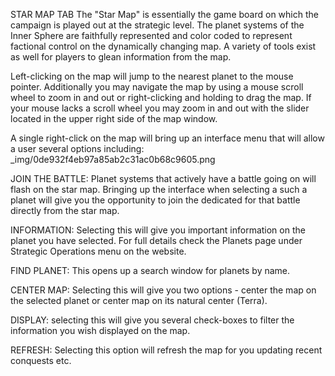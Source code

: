 STAR MAP TAB
The "Star Map" is essentially the game board on which the campaign is played out at the strategic level. The planet systems of the Inner Sphere are faithfully represented and color coded to represent factional control on the dynamically changing map. A variety of tools exist as well for players to glean information from the map.

Left-clicking on the map will jump to the nearest planet to the mouse pointer. Additionally you may navigate the map by using a mouse scroll wheel to zoom in and out or right-clicking and holding to drag the map. If your mouse lacks a scroll wheel you may zoom in and out with the slider located in the upper right side of the map window.

A single right-click on the map will bring up an interface menu that will allow a user several options including: _img/0de932f4eb97a85ab2c31ac0b68c9605.png

JOIN THE BATTLE: Planet systems that actively have a battle going on will flash on the star map. Bringing up the interface when selecting a such a planet will give you the opportunity to join the dedicated for that battle directly from the star map.

INFORMATION: Selecting this will give you important information on the planet you have selected. For full details check the Planets page under Strategic Operations menu on the website. 

FIND PLANET: This opens up a search window for planets by name.

CENTER MAP: Selecting this will give you two options - center the map on the selected planet or center map on its natural center (Terra).

DISPLAY: selecting this will give you several check-boxes to filter the information you wish displayed on the map.

REFRESH: Selecting this option will refresh the map for you updating recent conquests etc.
